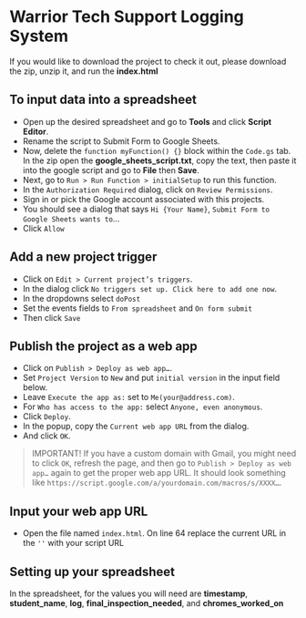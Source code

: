 # Warrior Tech Support Logging System
If you would like to download the project to check it out, please download the zip, unzip it, and run the **index.html**

## To input data into a spreadsheet
- Open up the desired spreadsheet and go to **Tools** and click **Script Editor**.
- Rename the script to Submit Form to Google Sheets.
- Now, delete the `function myFunction() {}` block within the `Code.gs` tab. In the zip open the **google_sheets_script.txt**, 
copy the text, then paste it into the google script and go to **File** then **Save**. 
- Next, go to `Run > Run Function > initialSetup` to run this function.
- In the `Authorization Required` dialog, click on `Review Permissions`.
- Sign in or pick the Google account associated with this projects.
- You should see a dialog that says `Hi {Your Name}`, `Submit Form to Google Sheets wants to`...
- Click `Allow`
## Add a new project trigger
- Click on `Edit > Current project’s triggers`.
- In the dialog click `No triggers set up. Click here to add one now`.
- In the dropdowns select `doPost`
- Set the events fields to `From spreadsheet` and `On form submit`
- Then click `Save`
## Publish the project as a web app
- Click on `Publish > Deploy as web app…`.
- Set `Project Version` to `New` and put `initial version` in the input field below.
- Leave `Execute the app as:` set to `Me(your@address.com)`.
- For `Who has access to the app:` select `Anyone, even anonymous`.
- Click `Deploy`.
- In the popup, copy the `Current web app URL` from the dialog.
- And click `OK`.
> IMPORTANT! If you have a custom domain with Gmail, you might need to click `OK`, refresh the page, and then go to 
`Publish > Deploy as web app…` again to get the proper web app URL. 
It should look something like `https://script.google.com/a/yourdomain.com/macros/s/XXXX…`.
## Input your web app URL
- Open the file named `index.html`. On line 64 replace the current URL in the `''` with your script URL
## Setting up your spreadsheet
In the spreadsheet, for the values you will need are **timestamp**, **student_name**, **log**, **final_inspection_needed**, and **chromes_worked_on**
